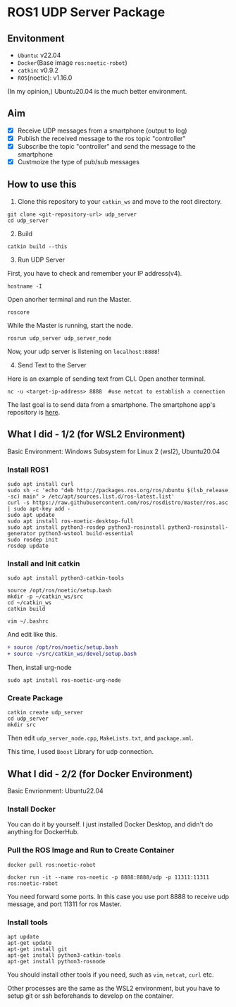 # ROS1 UDP Server Package

## Envitonment

- `Ubuntu`: v22.04
- `Docker`(Base image `ros:noetic-robot`)
- `catkin`: v0.9.2
- `ROS`(noetic): v1.16.0

(In my opinion,) Ubuntu20.04 is the much better environment.

## Aim

- [x] Receive UDP messages from a smartphone (output to log)
- [x] Publish the received message to the ros topic "controller"
- [x] Subscribe the topic "controller" and send the message to the smartphone
- [x] Custmoize the type of pub/sub messages

## How to use this

1. Clone this repository to your `catkin_ws` and move to the root directory.

```shell
git clone <git-repository-url> udp_server
cd udp_server
```

2. Build

```shell
catkin build --this
```

3. Run UDP Server

First, you have to check and remember your IP address(v4).

```shell
hostname -I
```

Open anorher terminal and run the Master.

```shell
roscore
```

While the Master is running, start the node.

```shell
rosrun udp_server udp_server_node
```

Now, your udp server is listening on `localhost:8888`!


4. Send Text to the Server

Here is an example of sending text from CLI. Open another terminal.

```shell
nc -u <target-ip-address> 8888  #use netcat to establish a connection
```

The last goal is to send data from a smartphone. The smartphone app's repository is [here](https://github.com/ojii3/udp_controller_unity).

## What I did - 1/2 (for WSL2 Environment)

Basic Environment: Windows Subsystem for Linux 2 (wsl2), Ubuntu20.04

### Install ROS1

```shell
sudo apt install curl
sudo sh -c 'echo "deb http://packages.ros.org/ros/ubuntu $(lsb_release -sc) main" > /etc/apt/sources.list.d/ros-latest.list'
curl -s https://raw.githubusercontent.com/ros/rosdistro/master/ros.asc | sudo apt-key add -
sudo apt update
sudo apt install ros-noetic-desktop-full
sudo apt install python3-rosdep python3-rosinstall python3-rosinstall-generator python3-wstool build-essential
sudo rosdep init
rosdep update
```

### Install and Init catkin

```shell
sudo apt install python3-catkin-tools

source /opt/ros/noetic/setup.bash
mkdir -p ~/catkin_ws/src
cd ~/catkin_ws
catkin build
```

```shell
vim ~/.bashrc 
```

And edit like this.

```diff
+ source /opt/ros/noetic/setup.bash
+ source ~/src/catkin_ws/devel/setup.bash
```

Then, install urg-node

```shell
sudo apt install ros-noetic-urg-node
```

### Create Package

```shell
catkin create udp_server
cd udp_server
mkdir src
```
Then edit `udp_server_node.cpp`, `MakeLists.txt`, and  `package.xml`.

This time, I used `Boost` Library for udp connection.

## What I did - 2/2 (for Docker Environment)

Basic Envrionment: Ubuntu22.04

### Install Docker

You can do it by yourself. I just installed Docker Desktop, and didn't do anything for DockerHub.

### Pull the ROS Image and Run to Create Container

```shell
docker pull ros:noetic-robot
```

```shell
docker run -it --name ros-noetic -p 8888:8888/udp -p 11311:11311 ros:noetic-robot
```

You need forward some ports. In this case you use port 8888 to receive udp message, and port 11311 for ros Master.

### Install tools

```shell
apt update
apt-get update
apt-get install git
apt-get install python3-catkin-tools
apt-get install python3-rosnode
```

You should install other tools if you need, such as `vim`, `netcat`, `curl` etc.

Other processes are the same as the WSL2 environment, but you have to setup git or ssh beforehands to develop on the container.
